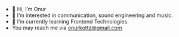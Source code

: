 - 👋 Hi, I’m Onur
- 👀 I’m interested in communication, sound engineering and music.
- 🌱 I’m currently learning Frontend Technologies.
- You may reach me via [onurkottz@gmail.com](Http://gmail.com)
